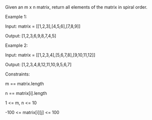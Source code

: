 Given an m x n matrix, return all elements of the matrix in spiral order.


Example 1:

Input: matrix = [[1,2,3],[4,5,6],[7,8,9]]

Output: [1,2,3,6,9,8,7,4,5]

Example 2:

Input: matrix = [[1,2,3,4],[5,6,7,8],[9,10,11,12]]

Output: [1,2,3,4,8,12,11,10,9,5,6,7]
 

Constraints:

m == matrix.length

n == matrix[i].length

1 <= m, n <= 10

-100 <= matrix[i][j] <= 100
